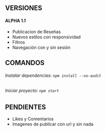 ## VERSIONES

#### ALPHA 1.1

* Publicacion de Reseñas
* Nuevos estilos con responsividad
* Filtros
* Navegación con y sin sesión

## COMANDOS

###### Instalar dependencias: ``npm install --no-audit``

###### Iniciar proyecto: ``npm start``

## PENDIENTES

* Likes y Comentarios
* Imagenes de publicar con url y sin nada
